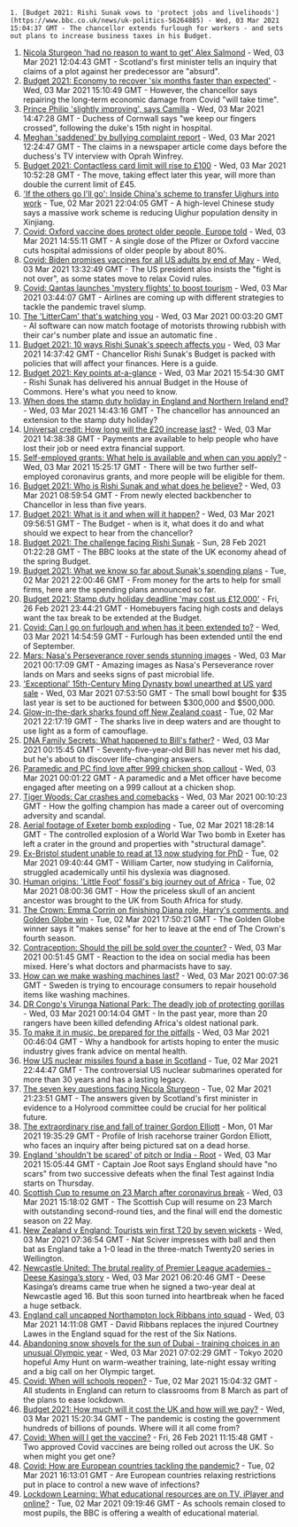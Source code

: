 
    1. [Budget 2021: Rishi Sunak vows to 'protect jobs and livelihoods'](https://www.bbc.co.uk/news/uk-politics-56264885) - Wed, 03 Mar 2021 15:04:37 GMT - The chancellor extends furlough for workers - and sets out plans to increase business taxes in his Budget.
1. [Nicola Sturgeon 'had no reason to want to get' Alex Salmond](https://www.bbc.co.uk/news/uk-scotland-scotland-politics-56263825) - Wed, 03 Mar 2021 12:04:43 GMT - Scotland's first minister tells an inquiry that claims of a plot against her predecessor are "absurd".
1. [Budget 2021: Economy to recover 'six months faster than expected'](https://www.bbc.co.uk/news/business-56266683) - Wed, 03 Mar 2021 15:10:49 GMT - However, the chancellor says repairing the long-term economic damage from Covid "will take time".
1. [Prince Philip 'slightly improving', says Camilla](https://www.bbc.co.uk/news/uk-56267807) - Wed, 03 Mar 2021 14:47:28 GMT - Duchess of Cornwall says "we keep our fingers crossed", following the duke's 15th night in hospital.
1. [Meghan 'saddened' by bullying complaint report](https://www.bbc.co.uk/news/uk-56264385) - Wed, 03 Mar 2021 12:24:47 GMT - The claims in a newspaper article come days before the duchess's TV interview with Oprah Winfrey.
1. [Budget 2021: Contactless card limit will rise to £100](https://www.bbc.co.uk/news/business-56263582) - Wed, 03 Mar 2021 10:52:28 GMT - The move, taking effect later this year, will more than double the current limit of £45.
1. ['If the others go I'll go': Inside China's scheme to transfer Uighurs into work](https://www.bbc.co.uk/news/world-asia-china-56250915) - Tue, 02 Mar 2021 22:04:05 GMT - A high-level Chinese study says a massive work scheme is reducing Uighur population density in Xinjiang.
1. [Covid: Oxford vaccine does protect older people, Europe told](https://www.bbc.co.uk/news/health-56267473) - Wed, 03 Mar 2021 14:55:11 GMT - A single dose of the Pfizer or Oxford vaccine cuts hospital admissions of older people by about 80%.
1. [Covid: Biden promises vaccines for all US adults by end of May](https://www.bbc.co.uk/news/world-us-canada-56262687) - Wed, 03 Mar 2021 13:32:49 GMT - The US president also insists the "fight is not over", as some states move to relax Covid rules.
1. [Covid: Qantas launches 'mystery flights' to boost tourism](https://www.bbc.co.uk/news/business-56261670) - Wed, 03 Mar 2021 03:44:07 GMT - Airlines are coming up with different strategies to tackle the pandemic travel slump.
1. [The 'LitterCam' that's watching you](https://www.bbc.co.uk/news/uk-56255823) - Wed, 03 Mar 2021 00:03:20 GMT - AI software can now match footage of motorists throwing rubbish with their car's number plate and issue an automatic fine .
1. [Budget 2021: 10 ways Rishi Sunak's speech affects you](https://www.bbc.co.uk/news/business-56263581) - Wed, 03 Mar 2021 14:37:42 GMT - Chancellor Rishi Sunak's Budget is packed with policies that will affect your finances. Here is a guide.
1. [Budget 2021: Key points at-a-glance](https://www.bbc.co.uk/news/uk-politics-56266773) - Wed, 03 Mar 2021 15:54:30 GMT - Rishi Sunak has delivered his annual Budget in the House of Commons. Here's what you need to know.
1. [When does the stamp duty holiday in England and Northern Ireland end?](https://www.bbc.co.uk/news/business-53319433) - Wed, 03 Mar 2021 14:43:16 GMT - The chancellor has announced an extension to the stamp duty holiday?
1. [Universal credit: How long will the £20 increase last?](https://www.bbc.co.uk/news/uk-41487126) - Wed, 03 Mar 2021 14:38:38 GMT - Payments are available to help people who have lost their job or need extra financial support.
1. [Self-employed grants: What help is available and when can you apply?](https://www.bbc.co.uk/news/business-52052123) - Wed, 03 Mar 2021 15:25:17 GMT - There will be two further self-employed coronavirus grants, and more people will be eligible for them.
1. [Budget 2021: Who is Rishi Sunak and what does he believe?](https://www.bbc.co.uk/news/uk-politics-56255824) - Wed, 03 Mar 2021 08:59:54 GMT - From newly elected backbencher to Chancellor in less than five years.
1. [Budget 2021: What is it and when will it happen?](https://www.bbc.co.uk/news/business-55765868) - Wed, 03 Mar 2021 09:56:51 GMT - The Budget - when is it, what does it do and what should we expect to hear from the chancellor?
1. [Budget 2021: The challenge facing Rishi Sunak](https://www.bbc.co.uk/news/business-56112755) - Sun, 28 Feb 2021 01:22:28 GMT - The BBC looks at the state of the UK economy ahead of the spring Budget.
1. [Budget 2021: What we know so far about Sunak's spending plans](https://www.bbc.co.uk/news/business-56250985) - Tue, 02 Mar 2021 22:00:46 GMT - From money for the arts to help for small firms, here are the spending plans announced so far.
1. [Budget 2021: Stamp duty holiday deadline 'may cost us £12,000'](https://www.bbc.co.uk/news/business-56016874) - Fri, 26 Feb 2021 23:44:21 GMT - Homebuyers facing high costs and delays want the tax break to be extended at the Budget.
1. [Covid: Can I go on furlough and when has it been extended to?](https://www.bbc.co.uk/news/explainers-52135342) - Wed, 03 Mar 2021 14:54:59 GMT - Furlough has been extended until the end of September.
1. [Mars: Nasa's Perseverance rover sends stunning images](https://www.bbc.co.uk/news/in-pictures-56238018) - Wed, 03 Mar 2021 00:17:09 GMT - Amazing images as Nasa's Perseverance rover lands on Mars and seeks signs of past microbial life.
1. ['Exceptional' 15th-Century Ming Dynasty bowl unearthed at US yard sale](https://www.bbc.co.uk/news/world-us-canada-56262954) - Wed, 03 Mar 2021 07:53:50 GMT - The small bowl bought for $35 last year is set to be auctioned for between $300,000 and $500,000.
1. [Glow-in-the-dark sharks found off New Zealand coast](https://www.bbc.co.uk/news/world-asia-56256808) - Tue, 02 Mar 2021 22:17:19 GMT - The sharks live in deep waters and are thought to use light as a form of camouflage.
1. [DNA Family Secrets: What happened to Bill's father?](https://www.bbc.co.uk/news/stories-56255883) - Wed, 03 Mar 2021 00:15:45 GMT - Seventy-five-year-old Bill has never met his dad, but he's about to discover life-changing answers.
1. [Paramedic and PC find love after 999 chicken shop callout](https://www.bbc.co.uk/news/uk-england-london-56256913) - Wed, 03 Mar 2021 00:01:22 GMT - A paramedic and a Met officer have become engaged after meeting on a 999 callout at a chicken shop.
1. [Tiger Woods: Car crashes and comebacks](https://www.bbc.co.uk/news/world-us-canada-56177100) - Wed, 03 Mar 2021 00:10:23 GMT - How the golfing champion has made a career out of overcoming adversity and scandal.
1. [Aerial footage of Exeter bomb exploding](https://www.bbc.co.uk/news/uk-england-devon-56257366) - Tue, 02 Mar 2021 18:28:14 GMT - The controlled explosion of a World War Two bomb in Exeter has left a crater in the ground and properties with "structural damage".
1. [Ex-Bristol student unable to read at 13 now studying for PhD](https://www.bbc.co.uk/news/uk-england-bristol-56249776) - Tue, 02 Mar 2021 09:40:44 GMT - William Carter, now studying in California, struggled academically until his dyslexia was diagnosed.
1. [Human origins: 'Little Foot' fossil's big journey out of Africa](https://www.bbc.co.uk/news/science-environment-56241509) - Tue, 02 Mar 2021 08:00:36 GMT - How the priceless skull of an ancient ancestor was brought to the UK from South Africa for study.
1. [The Crown: Emma Corrin on finishing Diana role, Harry's comments, and Golden Globe win](https://www.bbc.co.uk/news/entertainment-arts-56253651) - Tue, 02 Mar 2021 17:50:21 GMT - The Golden Globe winner says it "makes sense" for her to leave at the end of The Crown's fourth season.
1. [Contraception: Should the pill be sold over the counter?](https://www.bbc.co.uk/news/uk-56147693) - Wed, 03 Mar 2021 00:51:45 GMT - Reaction to the idea on social media has been mixed. Here's what doctors and pharmacists have to say.
1. [How can we make washing machines last?](https://www.bbc.co.uk/news/business-56167505) - Wed, 03 Mar 2021 00:07:36 GMT - Sweden is trying to encourage consumers to repair household items like washing machines.
1. [DR Congo's Virunga National Park: The deadly job of protecting gorillas](https://www.bbc.co.uk/news/world-africa-55829330) - Wed, 03 Mar 2021 00:14:04 GMT - In the past year, more than 20 rangers have been killed defending Africa's oldest national park.
1. [To make it in music, be prepared for the pitfalls](https://www.bbc.co.uk/news/entertainment-arts-56242568) - Wed, 03 Mar 2021 00:46:04 GMT - Why a handbook for artists hoping to enter the music industry gives frank advice on mental health.
1. [How US nuclear missiles found a base in Scotland](https://www.bbc.co.uk/news/uk-scotland-56124183) - Tue, 02 Mar 2021 22:44:47 GMT - The controversial US nuclear submarines operated for more than 30 years and has a lasting legacy.
1. [The seven key questions facing Nicola Sturgeon](https://www.bbc.co.uk/news/uk-scotland-scotland-politics-56258226) - Tue, 02 Mar 2021 21:23:51 GMT - The answers given by Scotland's first minister in evidence to a Holyrood committee could be crucial for her political future.
1. [The extraordinary rise and fall of trainer Gordon Elliott](https://www.bbc.co.uk/sport/horse-racing/56230013) - Mon, 01 Mar 2021 19:35:29 GMT - Profile of Irish racehorse trainer Gordon Elliott, who faces an inquiry after being pictured sat on a dead horse.
1. [England 'shouldn't be scared' of pitch or India - Root](https://www.bbc.co.uk/sport/cricket/56266575) - Wed, 03 Mar 2021 15:05:44 GMT - Captain Joe Root says England should have "no scars" from two successive defeats when the final Test against India starts on Thursday.
1. [Scottish Cup to resume on 23 March after coronavirus break](https://www.bbc.co.uk/sport/football/56265692) - Wed, 03 Mar 2021 15:18:02 GMT - The Scottish Cup will resume on 23 March with outstanding second-round ties, and the final will end the domestic season on 22 May.
1. [New Zealand v England: Tourists win first T20 by seven wickets](https://www.bbc.co.uk/sport/cricket/56262672) - Wed, 03 Mar 2021 07:36:54 GMT - Nat Sciver impresses with ball and then bat as England take a 1-0 lead in the three-match Twenty20 series in Wellington.
1. [Newcastle United: The brutal reality of Premier League academies - Deese Kasinga’s story](https://www.bbc.co.uk/sport/av/football/56259266) - Wed, 03 Mar 2021 06:20:46 GMT - Deese Kasinga’s dreams came true when he signed a two-year deal at Newcastle aged 16. But this soon turned into heartbreak when he faced a huge setback.
1. [England call uncapped Northampton lock Ribbans into squad](https://www.bbc.co.uk/sport/rugby-union/56263067) - Wed, 03 Mar 2021 14:11:08 GMT - David Ribbans replaces the injured Courtney Lawes in the England squad for the rest of the Six Nations.
1. [Abandoning snow shovels for the sun of Dubai - training choices in an unusual Olympic year](https://www.bbc.co.uk/sport/athletics/56247807) - Wed, 03 Mar 2021 07:02:29 GMT - Tokyo 2020 hopeful Amy Hunt on warm-weather training, late-night essay writing and a big call on her Olympic target.
1. [Covid: When will schools reopen?](https://www.bbc.co.uk/news/education-51643556) - Tue, 02 Mar 2021 15:04:32 GMT - All students in England can return to classrooms from 8 March as part of the plans to ease lockdown.
1. [Budget 2021: How much will it cost the UK and how will we pay?](https://www.bbc.co.uk/news/business-52663523) - Wed, 03 Mar 2021 15:20:34 GMT - The pandemic is costing the government hundreds of billions of pounds. Where will it all come from?
1. [Covid: When will I get the vaccine?](https://www.bbc.co.uk/news/health-55045639) - Fri, 26 Feb 2021 11:15:48 GMT - Two approved Covid vaccines are being rolled out across the UK. So when might you get one?
1. [Covid: How are European countries tackling the pandemic?](https://www.bbc.co.uk/news/explainers-53640249) - Tue, 02 Mar 2021 16:13:01 GMT - Are European countries relaxing restrictions put in place to control a new wave of infections?
1. [Lockdown Learning: What educational resources are on TV, iPlayer and online?](https://www.bbc.co.uk/news/education-55591821) - Tue, 02 Mar 2021 09:19:46 GMT - As schools remain closed to most pupils, the BBC is offering a wealth of educational material.

